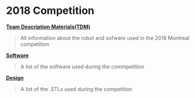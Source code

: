 # 2018 Competition

**[Team Description Materials(TDM)](2018-comp/TDP)**

>All information about the robot and sofware used in the 2018 Montreal competition

**[Software](2018-comp/software)**

>A list of the software used during the commpetition

**[Design](2018-comp/design)**

>A list of the .STLs used during the competition
